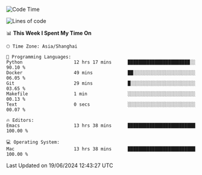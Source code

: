 <!--START_SECTION:waka-->
![Code Time](http://img.shields.io/badge/Code%20Time-2%2C018%20hrs%2051%20mins-blue)

![Lines of code](https://img.shields.io/badge/From%20Hello%20World%20I%27ve%20Written-308.1%20thousand%20lines%20of%20code-blue)

📊 **This Week I Spent My Time On** 

```text
🕑︎ Time Zone: Asia/Shanghai

💬 Programming Languages: 
Python                   12 hrs 17 mins      ███████████████████████░░   90.10 % 
Docker                   49 mins             ██░░░░░░░░░░░░░░░░░░░░░░░   06.05 % 
Git                      29 mins             █░░░░░░░░░░░░░░░░░░░░░░░░   03.65 % 
Makefile                 1 min               ░░░░░░░░░░░░░░░░░░░░░░░░░   00.13 % 
Text                     0 secs              ░░░░░░░░░░░░░░░░░░░░░░░░░   00.07 % 

🔥 Editors: 
Emacs                    13 hrs 38 mins      █████████████████████████   100.00 % 

💻 Operating System: 
Mac                      13 hrs 38 mins      █████████████████████████   100.00 % 
```


 Last Updated on 19/06/2024 12:43:27 UTC
<!--END_SECTION:waka-->

